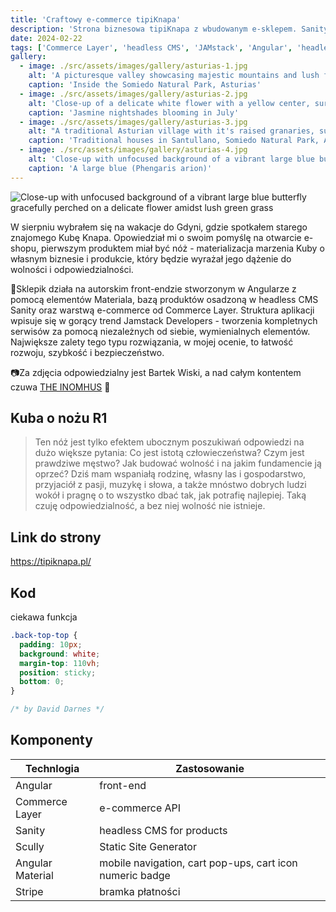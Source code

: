```yaml
---
title: 'Craftowy e-commerce tipiKnapa'
description: 'Strona biznesowa tipiKnapa z wbudowanym e-sklepem. Sanity headless CMS jako content base o produktach, Commerce Layer zapleczem sklepowym.'
date: 2024-02-22
tags: ['Commerce Layer', 'headless CMS', 'JAMstack', 'Angular', 'headless CMS', 'e-commerce', 'craft']
gallery:
  - image: ./src/assets/images/gallery/asturias-1.jpg
    alt: 'A picturesque valley showcasing majestic mountains and lush forests, creating a serene and captivating landscape'
    caption: 'Inside the Somiedo Natural Park, Asturias'
  - image: ./src/assets/images/gallery/asturias-2.jpg
    alt: 'Close-up of a delicate white flower with a yellow center, surrounded by green leaves'
    caption: 'Jasmine nightshades blooming in July'
  - image: ./src/assets/images/gallery/asturias-3.jpg
    alt: "A traditional Asturian village with it's raised granaries, surrounded by lush green hills and mountains"
    caption: 'Traditional houses in Santullano, Somiedo Natural Park, Asturias'
  - image: ./src/assets/images/gallery/asturias-4.jpg
    alt: 'Close-up with unfocused background of a vibrant large blue butterfly gracefully perched on a delicate flower amidst lush green grass'
    caption: 'A large blue (Phengaris arion)'
---
```

![Close-up with unfocused background of a vibrant large blue butterfly gracefully perched on a delicate flower amidst lush green grass](/assets/images/projects/tipiknapa1.jpg)


W sierpniu wybrałem się na wakacje do Gdyni, gdzie spotkałem starego znajomego Kubę Knapa. Opowiedział mi o swoim pomyślę na otwarcie e-shopu, pierwszym produktem miał być nóż - materializacja marzenia Kuby o własnym biznesie i produkcie, który będzie wyrażał jego dążenie do wolności i odpowiedzialności. 

🛒Sklepik działa na autorskim front-endzie stworzonym w Angularze z pomocą elementów Materiala, bazą produktów osadzoną w headless CMS Sanity oraz warstwą e-commerce od Commerce Layer. Struktura aplikacji wpisuje się w gorący trend Jamstack Developers - tworzenia kompletnych serwisów za pomocą niezależnych od siebie, wymienialnych elementów. Największe zalety tego typu rozwiązania, w mojej ocenie, to łatwość rozwoju, szybkość i bezpieczeństwo. 

📷Za zdjęcia odpowiedzialny jest Bartek Wiski, a nad całym kontentem czuwa [THE INOMHUS](https://theinomhus.com) 🙌

## Kuba o nożu R1

> Ten nóż jest tylko efektem ubocznym poszukiwań odpowiedzi na dużo większe pytania: Co jest istotą człowieczeństwa? Czym jest prawdziwe męstwo? Jak budować wolność i na jakim fundamencie ją oprzeć? Dziś mam wspaniałą rodzinę, własny las i gospodarstwo, przyjaciół z pasji, muzykę i słowa, a także mnóstwo dobrych ludzi wokół i pragnę o to wszystko dbać tak, jak potrafię najlepiej. Taką czuję odpowiedzialność, a bez niej wolność nie istnieje. 

## Link do strony

https://tipiknapa.pl/ 

## Kod

ciekawa funkcja

```css
.back-top-top {
  padding: 10px;
  background: white;
  margin-top: 110vh;
  position: sticky;
  bottom: 0;
}

/* by David Darnes */
```

## Komponenty

| Technlogia | Zastosowanie                                                                                                                                    |
| ---------- | ------------------------------------------------------------------------------------------------------------------------------------------- |
| Angular| front-end|
| Commerce Layer        | e-commerce API |
| Sanity | headless CMS for products                                                                                                            |
| Scully | Static Site Generator |
| Angular Material | mobile navigation, cart pop-ups, cart icon numeric badge |
| Stripe | bramka płatności |


